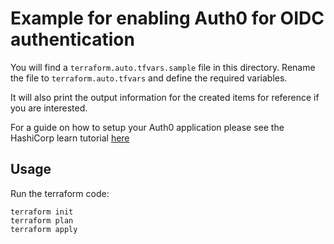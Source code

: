 # Example for enabling Auth0 for OIDC authentication

You will find a `terraform.auto.tfvars.sample` file in this directory. Rename the file to `terraform.auto.tfvars` and define the required variables.

It will also print the output information for the created items for reference if you are interested.

For a guide on how to setup your Auth0 application please see the HashiCorp learn tutorial [here](https://learn.hashicorp.com/tutorials/vault/oidc-auth?in=vault/auth-methods#create-an-auth0-group)


## Usage
Run the terraform code:
```
terraform init
terraform plan
terraform apply
```